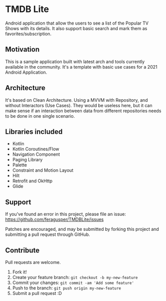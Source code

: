 # TMDB Lite

Android application that allow the users to see a list of the Popular TV Shows with its details. It also support basic search and mark them as favorites/subscription.

Motivation
----------
This is a sample application built with latest arch and tools currently available in the community. It's a template with basic use cases for a 2021 Android Application.

Architecture
------------
It's based on Clean Architecture. Using a MVVM with Repository, and without Interactors (Use Cases). They would be useless here, but it can make sense if an interaction between data from different repositories needs to be done in one single scenario.

Libraries included
-----------------
- Kotlin
- Kotlin Coroutines/Flow
- Navigation Component
- Paging Library
- Palette
- Constraint and Motion Layout
- Hilt
- Retrofit and OkHttp
- Glide

Support
-------
If you've found an error in this project, please file an issue: https://github.com/feragusper/TMDBLite/issues

Patches are encouraged, and may be submitted by forking this project and submitting a pull request through GitHub.

Contribute
----------
Pull requests are welcome.

1. Fork it!
2. Create your feature branch: `git checkout -b my-new-feature`
3. Commit your changes: `git commit -am 'Add some feature'`
4. Push to the branch: `git push origin my-new-feature`
5. Submit a pull request :D
